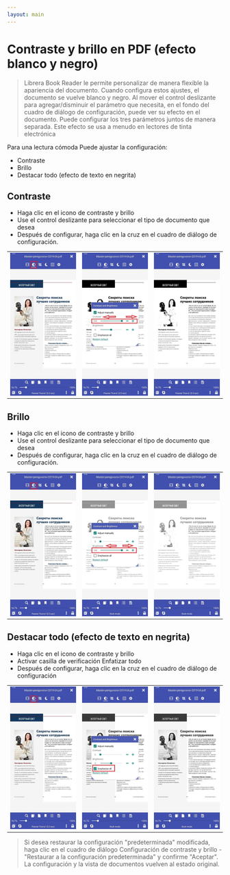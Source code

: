 ```yaml
---
layout: main
---
```


# Contraste y brillo en PDF (efecto blanco y negro)

> Librera Book Reader le permite personalizar de manera flexible la apariencia del documento.
Cuando configura estos ajustes, el documento se vuelve blanco y negro.
Al mover el control deslizante para agregar/disminuir el parámetro que necesita,
en el fondo del cuadro de diálogo de configuración, puede ver su efecto en el documento.
Puede configurar los tres parámetros juntos de manera separada. Este efecto se usa a menudo en lectores de tinta electrónica

Para una lectura cómoda Puede ajustar la configuración:
* Contraste
* Brillo
* Destacar todo (efecto de texto en negrita)

## Contraste
* Haga clic en el icono de contraste y brillo
* Use el control deslizante para seleccionar el tipo de documento que desea
* Después de configurar, haga clic en la cruz en el cuadro de diálogo de configuración.

||||
|-|-|-|
|![](10.jpg)|![](11.jpg)|![](12.jpg)|

## Brillo
* Haga clic en el icono de contraste y brillo
* Use el control deslizante para seleccionar el tipo de documento que desea
* Después de configurar, haga clic en la cruz en el cuadro de diálogo de configuración.

||||
|-|-|-|
|![](20.jpg)|![](21.jpg)|![](222.jpg)|

## Destacar todo (efecto de texto en negrita)
* Haga clic en el icono de contraste y brillo
* Activar casilla de verificación Enfatizar todo
* Después de configurar, haga clic en la cruz en el cuadro de diálogo de configuración

||||
|-|-|-|
|![](30.jpg)|![](31.jpg)|![](32.jpg)|

> Si desea restaurar la configuración &quot;predeterminada&quot; modificada, haga clic en el cuadro de diálogo Configuración de contraste y brillo - &quot;Restaurar a la configuración predeterminada&quot; y confirme &quot;Aceptar&quot;. La configuración y la vista de documentos vuelven al estado original.
